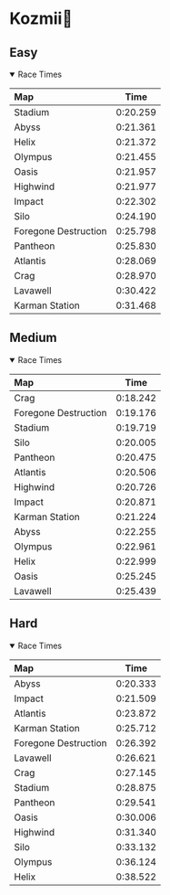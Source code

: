 # Kozmii🌙
## Easy
<details open>
<summary>Race Times</summary>

| Map      | Time  |
| :------------- | :-----: |
| Stadium              | 0:20.259 |
| Abyss              | 0:21.361 |
| Helix              | 0:21.372 |
| Olympus              | 0:21.455 |
| Oasis              | 0:21.957 |
| Highwind              | 0:21.977 |
| Impact              | 0:22.302 |
| Silo              | 0:24.190 |
| Foregone Destruction              | 0:25.798 |
| Pantheon              | 0:25.830 |
| Atlantis              | 0:28.069 |
| Crag              | 0:28.970 |
| Lavawell              | 0:30.422 |
| Karman Station              | 0:31.468 |

</details>

## Medium
<details open>
<summary>Race Times</summary>

| Map      | Time  |
| :------------- | :-----: |
| Crag              | 0:18.242 |
| Foregone Destruction              | 0:19.176 |
| Stadium              | 0:19.719 |
| Silo              | 0:20.005 |
| Pantheon              | 0:20.475 |
| Atlantis              | 0:20.506 |
| Highwind              | 0:20.726 |
| Impact              | 0:20.871 |
| Karman Station              | 0:21.224 |
| Abyss              | 0:22.255 |
| Olympus              | 0:22.961 |
| Helix              | 0:22.999 |
| Oasis              | 0:25.245 |
| Lavawell              | 0:25.439 |

</details>

## Hard
<details open>
<summary>Race Times</summary>

| Map      | Time  |
| :------------- | :-----: |
| Abyss              | 0:20.333 |
| Impact              | 0:21.509 |
| Atlantis              | 0:23.872 |
| Karman Station              | 0:25.712 |
| Foregone Destruction              | 0:26.392 |
| Lavawell              | 0:26.621 |
| Crag              | 0:27.145 |
| Stadium              | 0:28.875 |
| Pantheon              | 0:29.541 |
| Oasis              | 0:30.006 |
| Highwind              | 0:31.340 |
| Silo              | 0:33.132 |
| Olympus              | 0:36.124 |
| Helix              | 0:38.522 |

</details>
